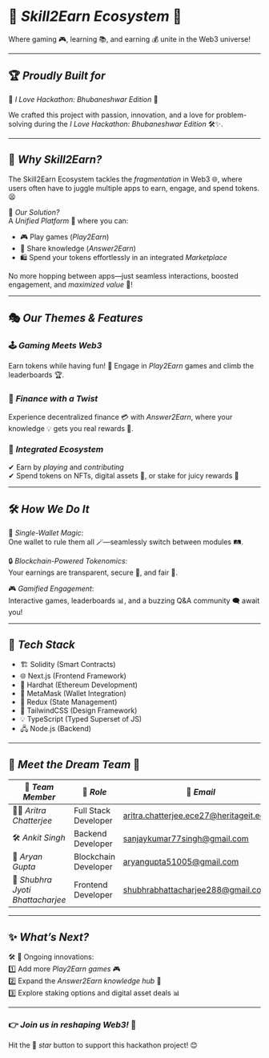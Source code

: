 # 🌟 *Skill2Earn Ecosystem* 🚀  
Where gaming 🎮, learning 📚, and earning 💰 unite in the Web3 universe!  

---

## 🏆 *Proudly Built for*  
💖 *I Love Hackathon: Bhubaneshwar Edition* 💖  

We crafted this project with passion, innovation, and a love for problem-solving during the *I Love Hackathon: Bhubaneshwar Edition* 🛠✨.  

---

## 🧩 *Why Skill2Earn?*  
The Skill2Earn Ecosystem tackles the *fragmentation* in Web3 🌐, where users often have to juggle multiple apps to earn, engage, and spend tokens. 😫  

🌟 *Our Solution?*  
A *Unified Platform* 🎉 where you can:  
- 🎮 Play games (*Play2Earn*)  
- 🧠 Share knowledge (*Answer2Earn*)  
- 🛍 Spend your tokens effortlessly in an integrated *Marketplace*  

No more hopping between apps—just seamless interactions, boosted engagement, and *maximized value* 💎!  

---

## 🎭 *Our Themes & Features*  

### 🕹 *Gaming Meets Web3*  
Earn tokens while having fun! 🥳 Engage in *Play2Earn* games and climb the leaderboards 🏆.  

### 💼 *Finance with a Twist*  
Experience decentralized finance 💳 with *Answer2Earn*, where your knowledge 💡 gets you real rewards 🏅.  

### 🌌 *Integrated Ecosystem*  
✔ Earn by *playing* and *contributing*  
✔ Spend tokens on NFTs, digital assets 🎨, or stake for juicy rewards 🍭  

---

## 🛠 *How We Do It*  

🔗 *Single-Wallet Magic*:  
One wallet to rule them all 🪄—seamlessly switch between modules 🛤.  

🔒 *Blockchain-Powered Tokenomics*:  
Your earnings are transparent, secure 🔐, and fair 🎯.  

🎮 *Gamified Engagement*:  
Interactive games, leaderboards 📊, and a buzzing Q&A community 🗨 await you!  

---

## 🚧 *Tech Stack*  
- 🏗 Solidity (Smart Contracts)  
- 🌐 Next.js (Frontend Framework)  
- 🚀 Hardhat (Ethereum Development)  
- 🦊 MetaMask (Wallet Integration)  
- 🔗 Redux (State Management)  
- 🎨 TailwindCSS (Design Framework)  
- 💡 TypeScript (Typed Superset of JS)  
- 🖧 Node.js (Backend)  

---

## 🌟 *Meet the Dream Team* 💪  

| 👤 *Team Member*                 | 🎯 *Role*               | 📧 *Email*                                   | 📞 *Contact*   |
|------------------------------------|---------------------------|-----------------------------------------------|------------------|
| 🧑‍💻 *Aritra Chatterjee*        | Full Stack Developer      | aritra.chatterjee.ece27@heritageit.edu.in     | 📱 9836635192    |
| 🛠 *Ankit Singh*                | Backend Developer         | sanjaykumar77singh@gmail.com                  | 📱 6289555055    |
| 🔗 *Aryan Gupta*                 | Blockchain Developer            | aryangupta51005@gmail.com                     | 📱 7980372152    |
| 🎨 *Shubhra Jyoti Bhattacharjee* | Frontend Developer        | shubhrabhattacharjee288@gmail.com             | 📱 7980970371    |  

---

## ✨ *What’s Next?*  

🛠 🚀 Ongoing innovations:  
1️⃣ Add more *Play2Earn games* 🎮  
2️⃣ Expand the *Answer2Earn knowledge hub* 🧠  
3️⃣ Explore staking options and digital asset deals 📊  

---

### 👉 *Join us in reshaping Web3!* 💫  
Hit the 🌟 *star* button to support this hackathon project! 😊

